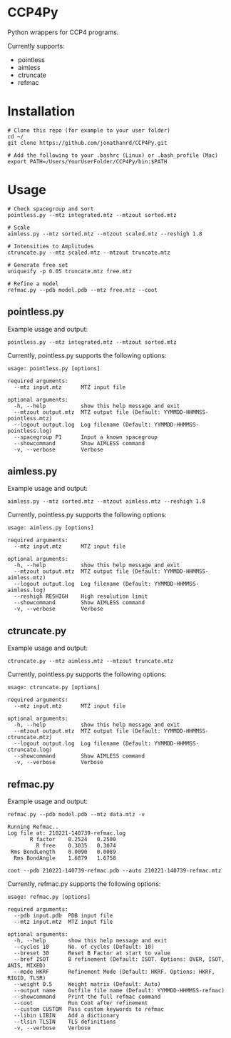 # CCP4Py
Python wrappers for CCP4 programs.

Currently supports:
- pointless
- aimless
- ctruncate
- refmac

# Installation

```
# Clone this repo (for example to your user folder)
cd ~/
git clone https://github.com/jonathanrd/CCP4Py.git

# Add the following to your .bashrc (Linux) or .bash_profile (Mac)
export PATH=/Users/YourUserFolder/CCP4Py/bin:$PATH
```

# Usage

```
# Check spacegroup and sort
pointless.py --mtz integrated.mtz --mtzout sorted.mtz

# Scale
aimless.py --mtz sorted.mtz --mtzout scaled.mtz --reshigh 1.8

# Intensities to Amplitudes
ctruncate.py --mtz scaled.mtz --mtzout truncate.mtz

# Generate free set
uniqueify -p 0.05 truncate.mtz free.mtz

# Refine a model
refmac.py --pdb model.pdb --mtz free.mtz --coot
```




## pointless.py
Example usage and output:
```
pointless.py --mtz integrated.mtz --mtzout sorted.mtz
```

Currently, pointless.py supports the following options:
```
usage: pointless.py [options]

required arguments:
  --mtz input.mtz      MTZ input file

optional arguments:
  -h, --help           show this help message and exit
  --mtzout output.mtz  MTZ output file (Default: YYMMDD-HHMMSS-pointless.mtz)
  --logout output.log  Log filename (Default: YYMMDD-HHMMSS-pointless.log)
  --spacegroup P1      Input a known spacegroup
  --showcommand        Show AIMLESS command
  -v, --verbose        Verbose
```




## aimless.py
Example usage and output:
```
aimless.py --mtz sorted.mtz --mtzout aimless.mtz --reshigh 1.8
```
Currently, pointless.py supports the following options:

```
usage: aimless.py [options]

required arguments:
  --mtz input.mtz      MTZ input file

optional arguments:
  -h, --help           show this help message and exit
  --mtzout output.mtz  MTZ output file (Default: YYMMDD-HHMMSS-aimless.mtz)
  --logout output.log  Log filename (Default: YYMMDD-HHMMSS-aimless.log)
  --reshigh RESHIGH    High resolution limit
  --showcommand        Show AIMLESS command
  -v, --verbose        Verbose
```

## ctruncate.py
Example usage and output:
```
ctruncate.py --mtz aimless.mtz --mtzout truncate.mtz
```
Currently, pointless.py supports the following options:

```
usage: ctruncate.py [options]

required arguments:
  --mtz input.mtz      MTZ input file

optional arguments:
  -h, --help           show this help message and exit
  --mtzout output.mtz  MTZ output file (Default: YYMMDD-HHMMSS-ctruncate.mtz)
  --logout output.log  Log filename (Default: YYMMDD-HHMMSS-ctruncate.log)
  --showcommand        Show AIMLESS command
  -v, --verbose        Verbose
```






## refmac.py

Example usage and output:
```
refmac.py --pdb model.pdb --mtz data.mtz -v

Running Refmac..
Log file at: 210221-140739-refmac.log
       R factor    0.2524   0.2500
         R free    0.3035   0.3074
 Rms BondLength    0.0090   0.0089
  Rms BondAngle    1.6879   1.6758

coot --pdb 210221-140739-refmac.pdb --auto 210221-140739-refmac.mtz
```

Currently, refmac.py supports the following options:
```
usage: refmac.py [options]

required arguments:
  --pdb input.pdb  PDB input file
  --mtz input.mtz  MTZ input file

optional arguments:
  -h, --help       show this help message and exit
  --cycles 10      No. of cycles (Default: 10)
  --breset 30      Reset B Factor at start to value
  --bref ISOT      B refinement (Default: ISOT. Options: OVER, ISOT, ANIS, MIXED)
  --mode HKRF      Refinement Mode (Default: HKRF. Options: HKRF, RIGID, TLSR)
  --weight 0.5     Weight matrix (Default: Auto)
  --output name    Outfile file name (Default: YYMMDD-HHMMSS-refmac)
  --showcommand    Print the full refmac command
  --coot           Run Coot after refinement
  --custom CUSTOM  Pass custom keywords to refmac
  --libin LIBIN    Add a dictionary
  --tlsin TLSIN    TLS definitions
  -v, --verbose    Verbose
```
